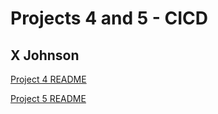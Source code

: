 # Projects 4 and 5 - CICD
## X Johnson

[Project 4 README](README-CI.md)

[Project 5 README](README-CD.md)

